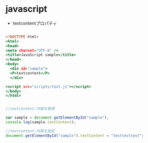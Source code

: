 # javascript
* textcontentプロパティ

```index.html

<!DOCTYPE html>
<html>
<head>
<meta charset="UTF-8" />
<title>JavaScript sample</title>
</head>
<body>
  <div id="sample">
  <P>textcontent</P>
  </div>

<script src="scripts/text.js"></script>
</body>
</html>

```

```scripts/text.js

//textcontent:内容を取得

var sample = document.getElementById("sample");
console.log(sample.textContent); 

//textcontent:内容を設定
document.getElementById("sample").textContent = "testtesttest";

```

